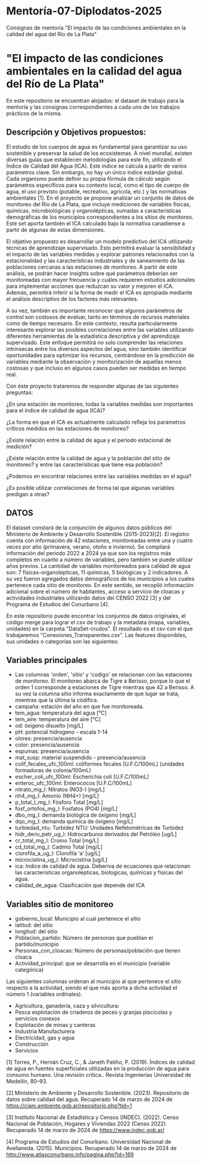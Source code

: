 # Mentoría-07-Diplodatos-2025
Consignas de mentoría "El impacto de las condiciones ambientales en la calidad del agua del Río de La Plata"

# "El impacto de las condiciones ambientales en la calidad del agua del Río de La Plata"

En este repositorio se encuentran alojados: el dataset de trabajo para la mentoría y las consignas correspondientes a cada uno de los trabajos prácticos de la misma. 

## Descripción y Objetivos propuestos: 
El estudio de los cuerpos de agua es fundamental para garantizar su uso sostenible y preservar la salud de los ecosistemas. A nivel mundial, existen diversas guías que establecen metodologías para este fin, utilizando el Índice de Calidad del Agua (ICA). Este índice se calcula a partir de varios parámetros clave. Sin embargo, no hay un único índice estándar global. Cada organismo puede definir su propia fórmula de cálculo según parámetros específicos para su contexto local, como el tipo de cuerpo de agua, el uso previsto (potable, recreativo, agrícola, etc.) y las normativas ambientales [1]. En el proyecto se propone analizar un conjunto de datos de monitoreo del Río de La Plata, que incluye mediciones de variables físicas, químicas, microbiológicas y organolépticas, sumadas a características demográficas de los municipios correspondientes a los sitios de monitoreo. Este set aporta también el ICA calculado bajo la normativa canadiense a partir de algunas de estas dimensiones. 

El objetivo propuesto es desarrollar un modelo predictivo del ICA utilizando técnicas de aprendizaje supervisado. Esto permitirá evaluar la sensibilidad y el impacto de las variables medidas y explorar patrones relacionados con la estacionalidad y las características industriales y de saneamiento de las poblaciones cercanas a las estaciones de monitoreo. A partir de este análisis, se podrán hacer insights sobre qué parámetros deberían ser monitoreadas con mayor frecuencia y cuáles requieren estudios adicionales para implementar acciones que reduzcan su valor y mejoren el ICA. Además, permitirá inferir si la forma de medir el ICA es apropiada mediante el análisis descriptivo de los factores más relevantes.

A su vez, también es importante reconocer que algunos parámetros de control son costosos de evaluar, tanto en términos de recursos materiales como de tiempo necesario. En este contexto, resulta particularmente interesante explorar las posibles correlaciones entre las variables utilizando diferentes herramientas de la estadística descriptiva y del aprendizaje supervisado. Este enfoque permitirá no solo comprender las relaciones intrínsecas entre los diversos aspectos del agua, sino también identificar oportunidades para optimizar los recursos, centrándose en la predicción de variables mediante la observación y monitorización de aquellas menos costosas y que incluso en algunos casos pueden ser medidas en tiempo real.

Con éste proyecto trataremos de responder algunas de las siguientes preguntas:

¿En una estación de monitoreo, todas la variables medidas son importantes para el índice de calidad de agua (ICA)?

¿La forma en que el ICA es actualmente calculado refleja los parámetros críticos medidos en las estaciones de monitoreo? 

¿Existe relación entre la calidad de agua y el periodo estacional de medición?

¿Existe relación entre la calidad de agua y la población del sitio de monitoreo? y entre las características que tiene esa población?

¿Podemos en encontrar relaciones entre las variables medidas en el agua?

¿Es posible utilizar correlaciones de forma tal que algunas variables predigan a otras?

## DATOS
El dataset constará de la conjunción de algunos datos públicos del Ministerio de Ambiente y Desarrollo Sostenible (2015-2023)[2]. El registro cuenta con información de 42 estaciones, monitoreadas entre una y cuatro veces por año (primavera, verano, otoño e invierno). Se compilará información del periodo 2022 a 2024 ya que son los registros más completos en cuanto a número de variables, pero también se puede utilizar años previos. La cantidad de variables monitoreados para calidad de agua son: 7 físicas-organolepticas, 11 químicas, 5 biológicas y 2 indicadores. A su vez fueron agregados datos demográficos de los municipios a los cuales pertenece cada sitio de monitoreo. En este sentido, se recopiló información adicional sobre el número de habitantes, acceso a servicio de cloacas y actividades industriales utilizando datos del CENSO 2022 [3] y del Programa de Estudios del Conurbano [4].

En este repositorio puede encontrar los conjuntos de datos originales, el código merge para lograr el csv de trabajo y la metadata (mapa, variables, unidades) en la carpeta "DataSet-crudos". El resultado es el csv con el que trabajaremos "Conexiones_Transparentes.csv". Las features disponibles, sus unidades o categorías son las siguientes:

## Variables principales

* Las columnas 'orden', 'sitio' y 'codigo' se relacionan con las estaciones de monitoreo. El monitoreo abarca de Tigre a Berisso, porque lo que el orden 1 corresponde a estaciones de Tigre mientras que 42 a Berisso. A su vez la columna sitio informa exactamente de que lugar se trata, mientras que la última la códifica.
* campaña: estación del año en que fue monitoreada.
* tem_agua: temperatura del agua [°C]
* tem_aire: temperatura del aire [°C]
* od: óxigeno disuelto [mg/L]
* pH: potencial hidrogeno - escala 1-14
* olores: presencia/ausencia
* color: presencia/ausencia
* espumas: presencia/ausencia
* mat_susp: material suspendido - presencia/ausencia
* colif_fecales_ufc_100ml: coliformes fecales [U.F.C/100mL] (unidades formadoras de colonia/100mL)
* escher_coli_ufc_100ml: Escherichia coli [U.F.C/100mL]
* enteroc_ufc_100ml: Enterococos [U.F.C/100mL]
* nitrato_mg_l: Nitratos (NO3-) [mg/L]
* nh4_mg_l: Amonio (NH4+) [mg/L]
* p_total_l_mg_l: Fósforo Total [mg/L]
* fosf_ortofos_mg_l: Fosfatos (PO4) [mg/L]
* dbo_mg_l: demanda biológica de óxigeno [mg/L]
* dqo_mg_l: demanda química de óxigeno [mg/L]
* turbiedad_ntu: Turbidez NTU: Unidades Nefelométricas de Turbidez
* hidr_deriv_petr_ug_l: Hidrocarburos derivados del Petróleo [ug/L]
* cr_total_mg_l: Cromo Total [mg/L]
* cd_total_mg_l: Cadmio Total [mg/L]
* clorofila_a_ug_l: Clorofila ‘a’ [ug/L]
* microcistina_ug_l: Microcistina  [ug/L]
* ica: Indice de calidad de agua. Deberiva de ecuaciones que relacionan las características organolepticas, biologicas, químicas y físicas del agua.
* calidad_de_agua: Clasificación que depende del ICA

## Variables sitio de monitoreo
* gobierno_local: Municipio al cual pertenece el sitio
* latitud: del sitio
* longitud: del sitio
* Poblacion_partido: Número de personas que pueblan el partido/municipio
* Personas_con_cloacas: Número de personas/población que tienen cloaca
* Actividad_principal: que se desarrolla en el municipio (variable categórica)

Las siguientes columnas ordenan al municipio al que pertenece el sitio respecto a la actividad, siendo el que más aporta a dicha actividad el número 1 (variables ordinales).

* Agricultura, ganadería, caza y silvicultura:
* Pesca explotación de criaderos de peces y granjas piscícolas y servicios conexos
* Explotación de minas y canteras
* Industria Manufacturera
* Electricidad, gas y agua
* Construcción
* Servicios


[1] Torres, P., Hernán Cruz, C., & Janeth Patiño, P. (2019). Índices de calidad de agua en fuentes superficiales utilizadas en la producción de agua para consumo humano. Una revisión crítica.. Revista Ingenierías Universidad de Medellín, 80–93.

[2] Ministerio de Ambiente y Desarrollo Sostenible. (2023). Repositorio de datos sobre calidad del agua. Recuperado 14 de marzo de 2024 de https://ciam.ambiente.gob.ar/repositorio.php?tid=1

[3] Instituto Nacional de Estadística y Censos (INDEC). (2022). Censo Nacional de Población, Hogares y Viviendas 2022 (Censo 2022). Recuperado 14 de marzo de 2024 de https://www.indec.gob.ar/

[4] Programa de Estudios del Conurbano. Universidad Nacional de Avellaneda. (2015). Municipios. Recuperado 14 de marzo de 2024 de http://www.atlasconurbano.info/pagina.php?id=169
